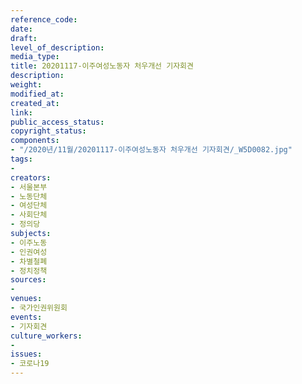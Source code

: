 ```yaml
---
reference_code: 
date: 
draft: 
level_of_description: 
media_type: 
title: 20201117-이주여성노동자 처우개선 기자회견
description: 
weight: 
modified_at: 
created_at: 
link: 
public_access_status: 
copyright_status: 
components:
- "/2020년/11월/20201117-이주여성노동자 처우개선 기자회견/_W5D0082.jpg"
tags:
- 
creators:
- 서울본부
- 노동단체
- 여성단체
- 사회단체
- 정의당
subjects:
- 이주노동
- 인권여성
- 차별철폐
- 정치정책
sources:
- 
venues:
- 국가인권위원회
events:
- 기자회견
culture_workers:
- 
issues:
- 코로나19
---
```


